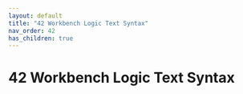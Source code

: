 ```yaml
---
layout: default
title: "42 Workbench Logic Text Syntax"
nav_order: 42
has_children: true
---
```

# 42 Workbench Logic Text Syntax
  

